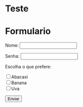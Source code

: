 # Teste
<html>
<body>
   <h1> Formulario </h1>
     <form name="Formulario Laura" action=" " method="get">
     <p>Nome: <input type="text" name="nome"><br></p>
     <p>Senha:  <input type="password" name="senha"></p>
     <p> Escolha o que prefere:</p>
     <p>
      <input type="checkbox" name="frutas" value="abacaxi">Abacaxi<br>
      <input type="checkbox" name="frutas" value="banana">Banana<br>
      <input type="checkbox" name="frutas" value="uva">Uva<br>
    </p>
    <p>
      <input type="submit" name="button" value="Enviar">
     </form>
 </body>
</html>
